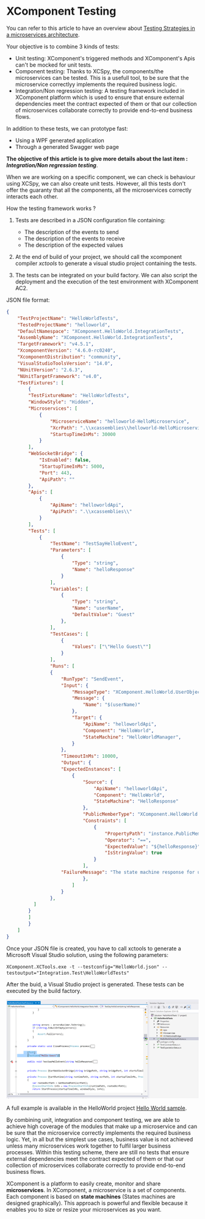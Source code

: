 # XComponent Testing

You can refer to this article to have an overview about [Testing Strategies in a microservices architecture](http://martinfowler.com/articles/microservice-testing/).

Your objective is to combine 3 kinds of tests:
* Unit testing: XComponent's triggered methods and XComponent's Apis can't be mocked for unit tests.
* Component testing: Thanks to XCSpy, the components/the microservices can be tested. This is a usefull tool, to be sure that the microservice correctlyy implements the required business logic.
* Integration/Non regression testing: A testing framework included in XComponent platform which is used to ensure that ensure external dependencies meet the contract expected of them or that our collection of microservices collaborate correctly to provide end-to-end business flows.

In addition to these tests, we can prototype fast:
* Using a WPF generated application
* Through a generated Swagger web page


**The objective of this article is to give more details about the last item : *Integration/Non regression testing***.

When we are working on a specific component, we can check is behaviour using XCSpy, we can also create unit tests. 
However, all this tests don't offer the guaranty that all the components, all the microservices correctly interacts each other.

How the testing framework works ?

1. Tests are described in a JSON configuration file containing:
    * The description of the events to send
    * The description of the events to receive
    * The description of the expected values

2. At the end of build of your project, we should call the xcomponent compiler *xctools* to generate a visual studio project containing the tests.

3. The tests can be integrated on your build factory. We can also script the deployment and the execution of the test environment with XComponent AC2.

JSON file format:

```json
{
    "TestProjectName": "HelloWorldTests",
    "TestedProjectName": "helloworld",
    "DefaultNamespace": "XComponent.HelloWorld.IntegrationTests",
    "AssemblyName": "XComponent.HelloWorld.IntegrationTests",
    "TargetFramework": "v4.5.1",
    "XcomponentVersion": "4.6.0-rc0240",
    "XcomponentDistribution": "community",
    "VisualStudioToolsVersion": "14.0",
    "NUnitVersion": "2.6.3",
    "NUnitTargetFramework": "v4.0",
    "TestFixtures": [
        {
		"TestFixtureName": "HelloWorldTests",
		"WindowStyle": "Hidden",
		"Microservices": [
			{
				"MicroserviceName": "helloworld-HelloMicroservice",
				"XcrPath": ".\\xcassemblies\\helloworld-HelloMicroservice.xcr",
				"StartupTimeInMs": 30000
			}
		],
		"WebSocketBridge": {
			"IsEnabled": false,
			"StartupTimeInMs": 5000,
			"Port": 443,
			"ApiPath": ""
		},
		"Apis": [
			{
				"ApiName": "helloworldApi",
				"ApiPath": ".\\xcassemblies\\"
			}
		],
		"Tests": [
			{
				"TestName": "TestSayHelloEvent",
				"Parameters": [
					{
						"Type": "string",
						"Name": "helloResponse"
					}
				],
				"Variables": [
					{
						"Type": "string",
						"Name": "userName",
						"DefaultValue": "Guest"
					},
				],
				"TestCases": [
					{
						"Values": ["\"Hello Guest\""]
					}
				],
				"Runs": [
				{
					"RunType": "SendEvent",
					"Input": {
						"MessageType": "XComponent.HelloWorld.UserObject.SayHello",
						"Message": {
							"Name": "$(userName)"
						},
						"Target": {
							"ApiName": "helloworldApi",
							"Component": "HelloWorld",
							"StateMachine": "HelloWorldManager",
						}
					},
					"TimeoutInMs": 10000,
					"Output": {
					"ExpectedInstances": [
						{
							"Source": {
								"ApiName": "helloworldApi",
								"Component": "HelloWorld",
								"StateMachine": "HelloResponse"
							},
							"PublicMemberType": "XComponent.HelloWorld.UserObject.HelloResponse",
							"Constraints": [
								{
									"PropertyPath": "instance.PublicMember.Text",
									"Operator": "==",
									"ExpectedValue": "${helloResponse}",
									"IsStringValue": true
								}
							],
					"FailureMessage": "The state machine response for user ${userName} is not valid,  expected value: ${helloResponse}"
							},
						]
					}						
				},		
		  ]
		}
    	]
        }
    ]
}
```

Once your JSON file is created, you have to call xctools to generate a Microsoft Visual Studio solution, using the following parameters:
```
XComponent.XCTools.exe -t --testconfig="HelloWorld.json" --testoutput="Integration.Test\HelloWorldTests"
```

After the buid, a Visual Studio project is generated. These tests can be executed by the build factory.

![Visual Studio test project](../Documentation/Images/tests.png)


A full example is available in the HelloWorld project [Hello World sample](../Examples/xc.helloworld/README.md).


By combining unit, integration and component testing, we are able to achieve high coverage of the modules that make up a microservice and can be sure that the microservice correctly implements the required business logic.
Yet, in all but the simplest use cases, business value is not achieved unless many microservices work together to fulfil larger business processes. Within this testing scheme, there are still no tests that ensure external dependencies meet the contract expected of them or that our collection of microservices collaborate correctly to provide end-to-end business flows.

XComponent is a platform to easily create, monitor and share **microservices**.
In XComponent, a microservice is a set of components. Each component is based on **state machines** (States machines are designed graphically). This approach is powerful and flexible because it enables you to size or resize your microservices as you want.
